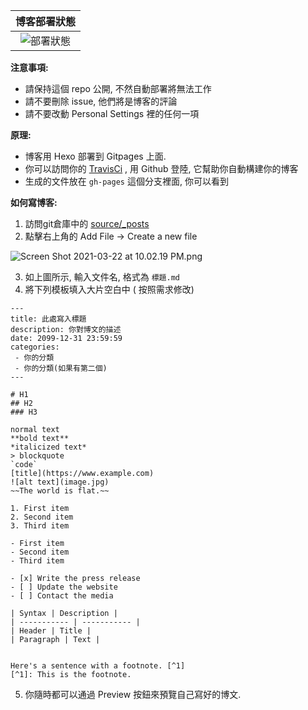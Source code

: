 
|                         博客部署狀態                         |
| :----------------------------------------------------------: |
| ![部署狀態](https://api.travis-ci.com/LiuPhoenix/LiuPhoenix.github.io.svg?branch=master&status=started) |



**注意事項:**

* 請保持這個 repo 公開, 不然自動部署將無法工作
* 請不要刪除 issue, 他們將是博客的評論
* 請不要改動 Personal Settings 裡的任何一項

**原理:**

* 博客用 Hexo 部署到 Gitpages 上面.
* 你可以訪問你的 [TravisCi](https://travis-ci.com) , 用 Github 登陸, 它幫助你自動構建你的博客
* 生成的文件放在 `gh-pages` 這個分支裡面, 你可以看到

**如何寫博客:**

1. 訪問git倉庫中的 [source/_posts](https://github.com/LiuPhoenix/LiuPhoenix.github.io/tree/master/source/_posts)
2. 點擊右上角的 Add File -> Create a new file

![Screen Shot 2021-03-22 at 10.02.19 PM.png](https://i.loli.net/2021/03/22/J7vR5DFwAylGade.png)

3. 如上圖所示, 輸入文件名, 格式為 `標題.md`
4. 將下列模板填入大片空白中 ( 按照需求修改)

```
---
title: 此處寫入標題
description: 你對博文的描述
date: 2099-12-31 23:59:59
categories:
 - 你的分類
 - 你的分類(如果有第二個)
---

# H1
## H2
### H3

normal text
**bold text**
*italicized text*
> blockquote
`code`
[title](https://www.example.com)
![alt text](image.jpg)
~~The world is flat.~~

1. First item
2. Second item
3. Third item

- First item
- Second item
- Third item

- [x] Write the press release
- [ ] Update the website
- [ ] Contact the media

| Syntax | Description |
| ----------- | ----------- |
| Header | Title |
| Paragraph | Text |


Here's a sentence with a footnote. [^1]
[^1]: This is the footnote.
```

5. 你隨時都可以通過 Preview 按鈕來預覽自己寫好的博文.
